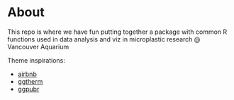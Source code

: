# About

This repo is where we have fun putting together a package with common R functions used in data analysis and viz in microplastic research @ Vancouver Aquarium

Theme inspirations:

* [airbnb](https://github.com/ricardo-bion/ggtech/blob/master/R/theme_airbnb_fancy.R)
* [ggtherm](https://github.com/cttobin/ggthemr/blob/master/R/ggthemr.R)
* [ggpubr](https://github.com/kassambara/ggpubr/blob/master/R/theme_pubr.R)